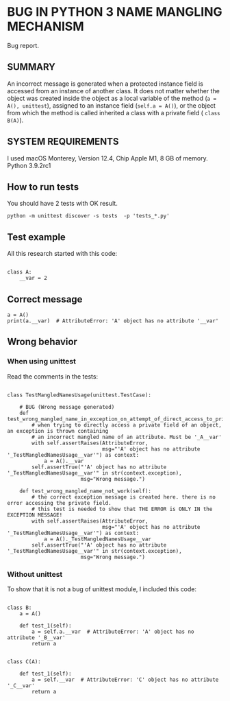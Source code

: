 # BUG IN PYTHON 3 NAME MANGLING MECHANISM

Bug report.

## SUMMARY

An incorrect message is generated when a protected instance field is accessed from an instance of another class.
It does not matter whether the object was created inside the object as a local variable of the method (`a = A(),
unittest`), assigned to an instance field (`self.a = A()`), or the object from which the method is called inherited
a class with a private field ( `class B(A)`).

## SYSTEM REQUIREMENTS

I used macOS Monterey, Version 12.4, Chip Apple M1, 8 GB of memory.
Python 3.9.2rc1

## How to run tests

You should have 2 tests with OK result.
```
python -m unittest discover -s tests  -p 'tests_*.py'
```

## Test example
All this research started with this code:
```

class A:
    __var = 2
```
## Correct message
```
a = A()
print(a.__var)  # AttributeError: 'A' object has no attribute '__var'
```
## Wrong behavior

### When using unittest
Read the comments in the tests:
```

class TestMangledNamesUsage(unittest.TestCase):

    # BUG (Wrong message generated)
    def test_wrong_mangled_name_in_exception_on_attempt_of_direct_access_to_private_var(self):
        # when trying to directly access a private field of an object, an exception is thrown containing
        # an incorrect mangled name of an attribute. Must be '_A__var'
        with self.assertRaises(AttributeError,
                               msg="'A' object has no attribute '_TestMangledNamesUsage__var'") as context:
            a = A().__var
        self.assertTrue("'A' object has no attribute '_TestMangledNamesUsage__var'" in str(context.exception),
                        msg="Wrong message.")

    def test_wrong_mangled_name_not_work(self):
        # the correct exception message is created here. there is no error accessing the private field.
        # this test is needed to show that THE ERROR is ONLY IN the EXCEPTION MESSAGE!
        with self.assertRaises(AttributeError,
                               msg="'A' object has no attribute '_TestMangledNamesUsage__var'") as context:
            a = A()._TestMangledNamesUsage__var
        self.assertTrue("'A' object has no attribute '_TestMangledNamesUsage__var'" in str(context.exception),
                        msg="Wrong message.")
```

### Without unittest

To show that it is not a bug of unittest module, I included this code:

```

class B:
    a = A()

    def test_1(self):
        a = self.a.__var  # AttributeError: 'A' object has no attribute '_B__var'
        return a


class C(A):

    def test_1(self):
        a = self.__var  # AttributeError: 'C' object has no attribute '_C__var'
        return a
```